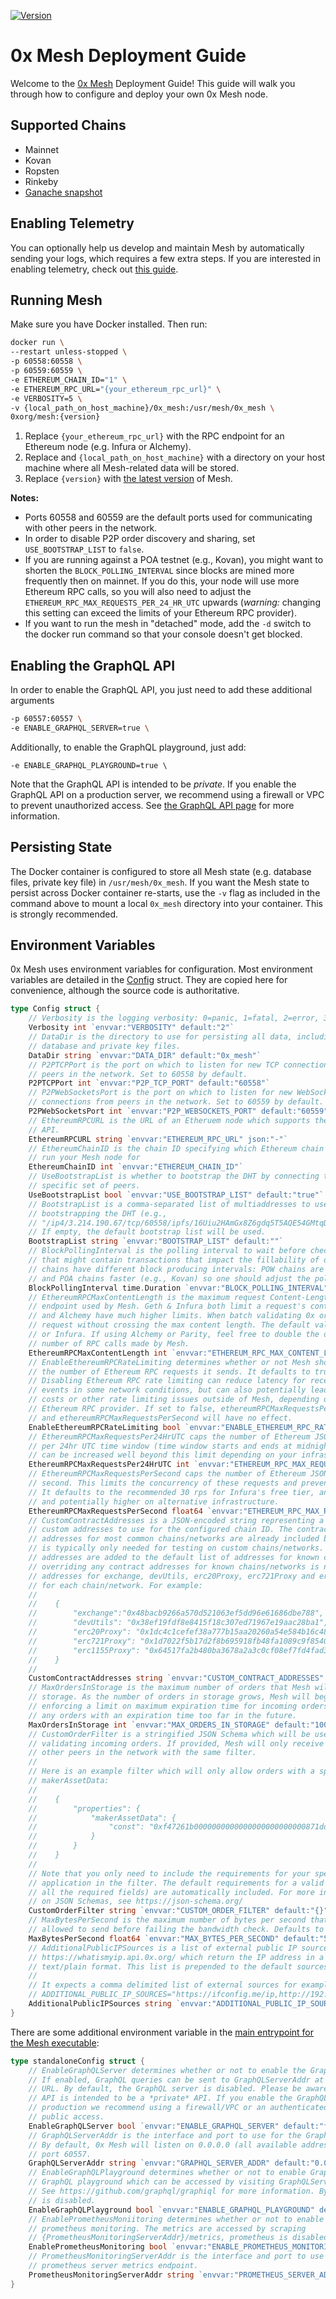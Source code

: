 [![Version](https://img.shields.io/badge/version-11.2.0-orange.svg)](https://github.com/0xProject/0x-mesh/releases)

# 0x Mesh Deployment Guide

Welcome to the [0x Mesh](https://github.com/0xProject/0x-mesh) Deployment Guide!
This guide will walk you through how to configure and deploy your own 0x Mesh
node.

## Supported Chains

-   Mainnet
-   Kovan
-   Ropsten
-   Rinkeby
-   [Ganache snapshot](https://cloud.docker.com/u/0xorg/repository/docker/0xorg/ganache-cli)

## Enabling Telemetry

You can optionally help us develop and maintain Mesh by automatically sending your logs, which
requires a few extra steps. If you are interested in enabling telemetry, check out
[this guide](deployment_with_telemetry.md).

## Running Mesh

Make sure you have Docker installed. Then run:

```bash
docker run \
--restart unless-stopped \
-p 60558:60558 \
-p 60559:60559 \
-e ETHEREUM_CHAIN_ID="1" \
-e ETHEREUM_RPC_URL="{your_ethereum_rpc_url}" \
-e VERBOSITY=5 \
-v {local_path_on_host_machine}/0x_mesh:/usr/mesh/0x_mesh \
0xorg/mesh:{version}
```

1. Replace `{your_ethereum_rpc_url}` with the RPC endpoint for an Ethereum node (e.g. Infura or Alchemy).
2. Replace and `{local_path_on_host_machine}` with a directory on your host machine where all Mesh-related data will be stored.
3. Replace `{version}` with [the latest version](https://github.com/0xProject/0x-mesh/releases) of Mesh.

**Notes:**

-   Ports 60558 and 60559 are the default ports used for communicating with other peers in the network.
-   In order to disable P2P order discovery and sharing, set `USE_BOOTSTRAP_LIST` to `false`.
-   If you are running against a POA testnet (e.g., Kovan), you might want to shorten the `BLOCK_POLLING_INTERVAL` since blocks are mined more frequently then on mainnet. If you do this, your node will use more Ethereum RPC calls, so you will also need to adjust the `ETHEREUM_RPC_MAX_REQUESTS_PER_24_HR_UTC` upwards (_warning:_ changing this setting can exceed the limits of your Ethereum RPC provider).
-   If you want to run the mesh in "detached" mode, add the `-d` switch to the docker run command so that your console doesn't get blocked.

## Enabling the GraphQL API

In order to enable the GraphQL API, you just need to add these additional arguments

```bash
-p 60557:60557 \
-e ENABLE_GRAPHQL_SERVER=true \
```

Additionally, to enable the GraphQL playground, just add:

```
-e ENABLE_GRAPHQL_PLAYGROUND=true \
```

Note that the GraphQL API is intended to be _private_. If you enable the GraphQL API on
a production server, we recommend using a firewall or VPC to prevent unauthorized access.
See [the GraphQL API page](graphql_api.md) for more information.

## Persisting State

The Docker container is configured to store all Mesh state (e.g. database files,
private key file) in `/usr/mesh/0x_mesh`. If you want the Mesh state to persist
across Docker container re-starts, use the `-v` flag as included in the command
above to mount a local `0x_mesh` directory into your container. This is strongly
recommended.

## Environment Variables

0x Mesh uses environment variables for configuration. Most environment variables
are detailed in the [Config](https://godoc.org/github.com/0xProject/0x-mesh/core#Config)
struct. They are copied here for convenience, although the source code is
authoritative.

```go
type Config struct {
	// Verbosity is the logging verbosity: 0=panic, 1=fatal, 2=error, 3=warn, 4=info, 5=debug 6=trace
	Verbosity int `envvar:"VERBOSITY" default:"2"`
	// DataDir is the directory to use for persisting all data, including the
	// database and private key files.
	DataDir string `envvar:"DATA_DIR" default:"0x_mesh"`
	// P2PTCPPort is the port on which to listen for new TCP connections from
	// peers in the network. Set to 60558 by default.
	P2PTCPPort int `envvar:"P2P_TCP_PORT" default:"60558"`
	// P2PWebSocketsPort is the port on which to listen for new WebSockets
	// connections from peers in the network. Set to 60559 by default.
	P2PWebSocketsPort int `envvar:"P2P_WEBSOCKETS_PORT" default:"60559"`
	// EthereumRPCURL is the URL of an Etheruem node which supports the JSON RPC
	// API.
	EthereumRPCURL string `envvar:"ETHEREUM_RPC_URL" json:"-"`
	// EthereumChainID is the chain ID specifying which Ethereum chain you wish to
	// run your Mesh node for
	EthereumChainID int `envvar:"ETHEREUM_CHAIN_ID"`
	// UseBootstrapList is whether to bootstrap the DHT by connecting to a
	// specific set of peers.
	UseBootstrapList bool `envvar:"USE_BOOTSTRAP_LIST" default:"true"`
	// BootstrapList is a comma-separated list of multiaddresses to use for
	// bootstrapping the DHT (e.g.,
	// "/ip4/3.214.190.67/tcp/60558/ipfs/16Uiu2HAmGx8Z6gdq5T5AQE54GMtqDhDFhizywTy1o28NJbAMMumF").
	// If empty, the default bootstrap list will be used.
	BootstrapList string `envvar:"BOOTSTRAP_LIST" default:""`
	// BlockPollingInterval is the polling interval to wait before checking for a new Ethereum block
	// that might contain transactions that impact the fillability of orders stored by Mesh. Different
	// chains have different block producing intervals: POW chains are typically slower (e.g., Mainnet)
	// and POA chains faster (e.g., Kovan) so one should adjust the polling interval accordingly.
	BlockPollingInterval time.Duration `envvar:"BLOCK_POLLING_INTERVAL" default:"5s"`
	// EthereumRPCMaxContentLength is the maximum request Content-Length accepted by the backing Ethereum RPC
	// endpoint used by Mesh. Geth & Infura both limit a request's content length to 1024 * 512 Bytes. Parity
	// and Alchemy have much higher limits. When batch validating 0x orders, we will fit as many orders into a
	// request without crossing the max content length. The default value is appropriate for operators using Geth
	// or Infura. If using Alchemy or Parity, feel free to double the default max in order to reduce the
	// number of RPC calls made by Mesh.
	EthereumRPCMaxContentLength int `envvar:"ETHEREUM_RPC_MAX_CONTENT_LENGTH" default:"524288"`
	// EnableEthereumRPCRateLimiting determines whether or not Mesh should limit
	// the number of Ethereum RPC requests it sends. It defaults to true.
	// Disabling Ethereum RPC rate limiting can reduce latency for receiving order
	// events in some network conditions, but can also potentially lead to higher
	// costs or other rate limiting issues outside of Mesh, depending on your
	// Ethereum RPC provider. If set to false, ethereumRPCMaxRequestsPer24HrUTC
	// and ethereumRPCMaxRequestsPerSecond will have no effect.
	EnableEthereumRPCRateLimiting bool `envvar:"ENABLE_ETHEREUM_RPC_RATE_LIMITING" default:"true"`
	// EthereumRPCMaxRequestsPer24HrUTC caps the number of Ethereum JSON-RPC requests a Mesh node will make
	// per 24hr UTC time window (time window starts and ends at midnight UTC). It defaults to 200k but
	// can be increased well beyond this limit depending on your infrastructure or Ethereum RPC provider.
	EthereumRPCMaxRequestsPer24HrUTC int `envvar:"ETHEREUM_RPC_MAX_REQUESTS_PER_24_HR_UTC" default:"200000"`
	// EthereumRPCMaxRequestsPerSecond caps the number of Ethereum JSON-RPC requests a Mesh node will make per
	// second. This limits the concurrency of these requests and prevents the Mesh node from getting rate-limited.
	// It defaults to the recommended 30 rps for Infura's free tier, and can be increased to 100 rpc for pro users,
	// and potentially higher on alternative infrastructure.
	EthereumRPCMaxRequestsPerSecond float64 `envvar:"ETHEREUM_RPC_MAX_REQUESTS_PER_SECOND" default:"30"`
	// CustomContractAddresses is a JSON-encoded string representing a set of
	// custom addresses to use for the configured chain ID. The contract
	// addresses for most common chains/networks are already included by default, so this
	// is typically only needed for testing on custom chains/networks. The given
	// addresses are added to the default list of addresses for known chains/networks and
	// overriding any contract addresses for known chains/networks is not allowed. The
	// addresses for exchange, devUtils, erc20Proxy, erc721Proxy and erc1155Proxy are required
	// for each chain/network. For example:
	//
	//    {
	//        "exchange":"0x48bacb9266a570d521063ef5dd96e61686dbe788",
	//        "devUtils": "0x38ef19fdf8e8415f18c307ed71967e19aac28ba1",
	//        "erc20Proxy": "0x1dc4c1cefef38a777b15aa20260a54e584b16c48",
	//        "erc721Proxy": "0x1d7022f5b17d2f8b695918fb48fa1089c9f85401",
	//        "erc1155Proxy": "0x64517fa2b480ba3678a2a3c0cf08ef7fd4fad36f"
	//    }
	//
	CustomContractAddresses string `envvar:"CUSTOM_CONTRACT_ADDRESSES" default:""`
	// MaxOrdersInStorage is the maximum number of orders that Mesh will keep in
	// storage. As the number of orders in storage grows, Mesh will begin
	// enforcing a limit on maximum expiration time for incoming orders and remove
	// any orders with an expiration time too far in the future.
	MaxOrdersInStorage int `envvar:"MAX_ORDERS_IN_STORAGE" default:"100000"`
	// CustomOrderFilter is a stringified JSON Schema which will be used for
	// validating incoming orders. If provided, Mesh will only receive orders from
	// other peers in the network with the same filter.
	//
	// Here is an example filter which will only allow orders with a specific
	// makerAssetData:
	//
	//    {
	//        "properties": {
	//            "makerAssetData": {
	//                "const": "0xf47261b0000000000000000000000000871dd7c2b4b25e1aa18728e9d5f2af4c4e431f5c"
	//            }
	//        }
	//    }
	//
	// Note that you only need to include the requirements for your specific
	// application in the filter. The default requirements for a valid order (e.g.
	// all the required fields) are automatically included. For more information
	// on JSON Schemas, see https://json-schema.org/
	CustomOrderFilter string `envvar:"CUSTOM_ORDER_FILTER" default:"{}"`
	// MaxBytesPerSecond is the maximum number of bytes per second that a peer is
	// allowed to send before failing the bandwidth check. Defaults to 5 MiB.
	MaxBytesPerSecond float64 `envvar:"MAX_BYTES_PER_SECOND" default:"5242880"`
	// AdditionalPublicIPSources is a list of external public IP source like
	// https://whatismyip.api.0x.org/ which return the IP address in a
	// text/plain format. This list is prepended to the default sources list.
	//
	// It expects a comma delimited list of external sources for example:
	// ADDITIONAL_PUBLIC_IP_SOURCES="https://ifconfig.me/ip,http://192.168.5.10:1337/ip"
	AdditionalPublicIPSources string `envvar:"ADDITIONAL_PUBLIC_IP_SOURCES" default:""`
}
```

There are some additional environment variable in the [main entrypoint for the
Mesh executable](../cmd/mesh/main.go):

```go
type standaloneConfig struct {
	// EnableGraphQLServer determines whether or not to enable the GraphQL server.
	// If enabled, GraphQL queries can be sent to GraphQLServerAddr at the /graphql
	// URL. By default, the GraphQL server is disabled. Please be aware that the GraphQL
	// API is intended to be a *private* API. If you enable the GraphQL server in
	// production we recommend using a firewall/VPC or an authenticated proxy to restrict
	// public access.
	EnableGraphQLServer bool `envvar:"ENABLE_GRAPHQL_SERVER" default:"false"`
	// GraphQLServerAddr is the interface and port to use for the GraphQL API.
	// By default, 0x Mesh will listen on 0.0.0.0 (all available addresses) and
	// port 60557.
	GraphQLServerAddr string `envvar:"GRAPHQL_SERVER_ADDR" default:"0.0.0.0:60557"`
	// EnableGraphQLPlayground determines whether or not to enable GraphiQL, an interactive
	// GraphQL playground which can be accessed by visiting GraphQLServerAddr in a browser.
	// See https://github.com/graphql/graphiql for more information. By default, GraphiQL
	// is disabled.
	EnableGraphQLPlayground bool `envvar:"ENABLE_GRAPHQL_PLAYGROUND" default:"false"`
	// EnablePrometheusMoniitoring determines whether or not to enable
	// prometheus monitoring. The metrics are accessed by scraping
	// {PrometheusMonitoringServerAddr}/metrics, prometheus is disabled.
	EnablePrometheusMonitoring bool `envvar:"ENABLE_PROMETHEUS_MONITORING" default:"false"`
	// PrometheusMonitoringServerAddr is the interface and port to use for
	// prometheus server metrics endpoint.
	PrometheusMonitoringServerAddr string `envvar:"PROMETHEUS_SERVER_ADDR" default:"0.0.0.0:8080"`
}
```
